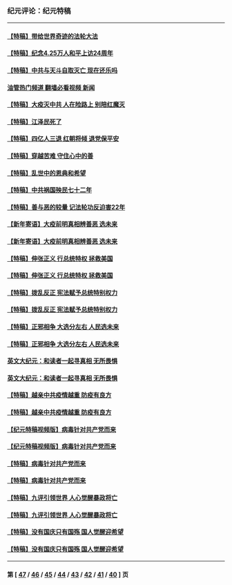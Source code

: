 ### 纪元评论：纪元特稿
---
#### [【特稿】带给世界奇迹的法轮大法](../../pages/nsc424/n13994132.md?05140330) 
#### [【特稿】纪念4.25万人和平上访24周年](../../pages/nsc424/n13980883.md?05140330) 
#### [【特稿】中共与天斗自取灭亡 现在还乐吗](../../pages/nsc424/n13897482.md?05140330) 
#### [油管热门频道 翻墙必看视频 新闻](ok?05140330)
#### [【特稿】大疫灭中共 人在险路上 别陪红魔灭](../../pages/nsc424/n13890697.md?05140330) 
#### [【特稿】江泽民死了](../../pages/nsc424/n13876300.md?05140330) 
#### [【特稿】四亿人三退 红朝将倾 退党保平安](../../pages/nsc424/n13794378.md?05140330) 
#### [【特稿】穿越苦难 守住心中的善](../../pages/nsc424/n13784979.md?05140330) 
#### [【特稿】乱世中的恩典和希望](../../pages/nsc424/n13734687.md?05140330) 
#### [【特稿】中共祸国殃民七十二年](../../pages/nsc424/n13272607.md?05140330) 
#### [【特稿】善与恶的较量 记法轮功反迫害22年](../../pages/nsc424/n13086597.md?05140330) 
#### [【新年寄语】大疫前明真相辨善恶 选未来](../../pages/nsc424/n12660855.md?05140330) 
#### [【新年寄语】大疫前明真相辨善恶 选未来](../../pages/nsc424/n12660855.md?05140330) 
#### [【特稿】伸张正义 行总统特权 拯救美国](../../pages/nsc424/n12616806.md?05140330) 
#### [【特稿】伸张正义 行总统特权 拯救美国](../../pages/nsc424/n12616806.md?05140330) 
#### [【特稿】拨乱反正 宪法赋予总统特别权力](../../pages/nsc424/n12598306.md?05140330) 
#### [【特稿】拨乱反正 宪法赋予总统特别权力](../../pages/nsc424/n12598306.md?05140330) 
#### [【特稿】正邪相争 大选分左右 人民选未来](../../pages/nsc424/n12545208.md?05140330) 
#### [【特稿】正邪相争 大选分左右 人民选未来](../../pages/nsc424/n12545208.md?05140330) 
#### [英文大纪元：和读者一起寻真相 无所畏惧](../../pages/nsc424/n12542027.md?05140330) 
#### [英文大纪元：和读者一起寻真相 无所畏惧](../../pages/nsc424/n12542027.md?05140330) 
#### [【特稿】越亲中共疫情越重 防疫有良方](../../pages/nsc424/n12042989.md?05140330) 
#### [【特稿】越亲中共疫情越重 防疫有良方](../../pages/nsc424/n12042989.md?05140330) 
#### [【纪元特稿视频版】病毒针对共产党而来](../../pages/nsc424/n11977328.md?05140330) 
#### [【纪元特稿视频版】病毒针对共产党而来](../../pages/nsc424/n11977328.md?05140330) 
#### [【特稿】病毒针对共产党而来](../../pages/nsc424/n11928818.md?05140330) 
#### [【特稿】病毒针对共产党而来](../../pages/nsc424/n11928818.md?05140330) 
#### [【特稿】九评引领世界 人心觉醒暴政将亡](../../pages/nsc424/n11660496.md?05140330) 
#### [【特稿】九评引领世界 人心觉醒暴政将亡](../../pages/nsc424/n11660496.md?05140330) 
#### [【特稿】没有国庆只有国殇 国人觉醒迎希望](../../pages/nsc424/n11549354.md?05140330) 
#### [【特稿】没有国庆只有国殇 国人觉醒迎希望](../../pages/nsc424/n11549354.md?05140330) 

---
#### 第 [ [47](./47.md?05140330) / [46](./46.md?05140330) / [45](./45.md?05140330) / [44](./44.md?05140330) / [43](./43.md?05140330) / [42](./42.md?05140330) / [41](./41.md?05140330) / [40](./40.md?05140330) ] 页
